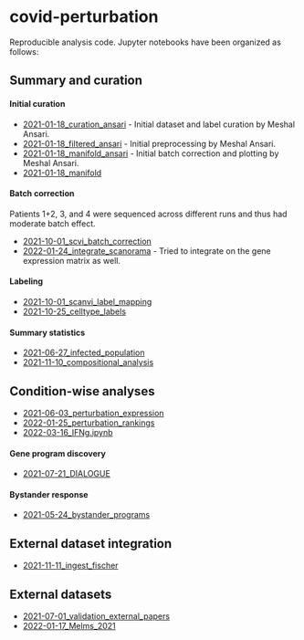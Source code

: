 [base_url]: https://nbviewer.org/github/theislab/covid-perturbation/blob/main/

# covid-perturbation

Reproducible analysis code. Jupyter notebooks have been organized as follows:


## Summary and curation

#### Initial curation
* [2021-01-18_curation_ansari](https://nbviewer.org/github/theislab/covid-perturbation/blob/main/2021-01-18_curation_ansari.ipynb) - Initial dataset and label curation by Meshal Ansari.
* [2021-01-18_filtered_ansari](https://nbviewer.org/github/theislab/covid-perturbation/blob/main/2021-01-18_filtered_ansari.ipynb) - Initial preprocessing by Meshal Ansari.
* [2021-01-18_manifold_ansari](https://nbviewer.org/github/theislab/covid-perturbation/blob/main/2021-01-18_manifold_ansari.ipynb) - Initial batch correction and plotting by Meshal Ansari.
* [2021-01-18_manifold](https://nbviewer.org/github/theislab/covid-perturbation/blob/main/2021-01-18_manifold.ipynb)

#### Batch correction
Patients 1+2, 3, and 4 were sequenced across different runs and thus had moderate batch effect.
* [2021-10-01_scvi_batch_correction]()
* [2022-01-24_integrate_scanorama]() - Tried to integrate on the gene expression matrix as well.

#### Labeling
* [2021-10-01_scanvi_label_mapping]()
* [2021-10-25_celltype_labels]()

#### Summary statistics
* [2021-06-27_infected_population]()
* [2021-11-10_compositional_analysis]()



## Condition-wise analyses

* [2021-06-03_perturbation_expression]()
* [2022-01-25_perturbation_rankings]()
* [2022-03-16_IFNg.ipynb]()

#### Gene program discovery
* [2021-07-21_DIALOGUE]()

#### Bystander response
* [2021-05-24_bystander_programs]()



## External dataset integration
* [2021-11-11_ingest_fischer]()

## External datasets
* [2021-07-01_validation_external_papers]()
* [2022-01-17_Melms_2021](https://nbviewer.org/github/theislab/covid-perturbation/blob/main/melms2021/2022-01-17_Melms_2021.ipynb)
